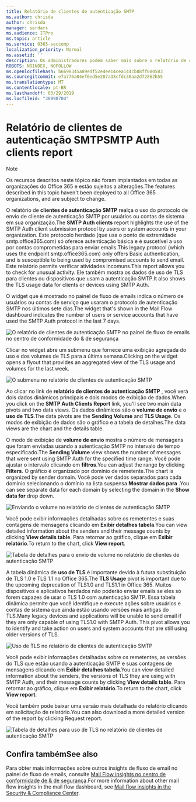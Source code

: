 ```yaml
---
title: Relatório de clientes de autenticação SMTP
ms.author: chrisda
author: chrisda
manager: serdars
ms.audience: ITPro
ms.topic: article
ms.service: O365-seccomp
localization_priority: Normal
ms.assetid: ''
description: Os administradores podem saber mais sobre o relatório de clientes de autenticação SMTP no painel de fluxo de emails no centro de conformidade do & de segurança.
ROBOTS: NOINDEX, NOFOLLOW
ms.openlocfilehash: b6698345a89edf52e4ee14cea144cb88ff080583
ms.sourcegitcommit: e7a776a04ef6ed5e287a33cfdc36aa2d72862b55
ms.translationtype: MT
ms.contentlocale: pt-BR
ms.lasthandoff: 03/29/2019
ms.locfileid: "30998704"
---
```

# <a name="smtp-auth-clients-report"></a><span data-ttu-id="b5f03-103">Relatório de clientes de autenticação SMTP</span><span class="sxs-lookup"><span data-stu-id="b5f03-103">SMTP Auth clients report</span></span>

> [!NOTE]
> <span data-ttu-id="b5f03-104">Os recursos descritos neste tópico não foram implantados em todas as organizações do Office 365 e estão sujeitos a alterações.</span><span class="sxs-lookup"><span data-stu-id="b5f03-104">The features described in this topic haven't been deployed to all Office 365 organizations, and are subject to change.</span></span>

<span data-ttu-id="b5f03-105">O relatório de **clientes de autenticação SMTP** realça o uso do protocolo de envio de cliente de autenticação SMTP por usuários ou contas de sistema em sua organização.</span><span class="sxs-lookup"><span data-stu-id="b5f03-105">The **SMTP Auth clients** report highlights the use of the SMTP Auth client submission protocol by users or system accounts in your organization.</span></span> <span data-ttu-id="b5f03-106">Este protocolo herdado (que usa o ponto de extremidade smtp.office365.com) só oferece autenticação básica e é suscetível a uso por contas comprometidas para enviar emails.</span><span class="sxs-lookup"><span data-stu-id="b5f03-106">This legacy protocol (which uses the endpoint smtp.office365.com) only offers Basic authentication, and is susceptible to being used by compromised accounts to send email.</span></span>  <span data-ttu-id="b5f03-107">Este relatório permite verificar atividades incomuns.</span><span class="sxs-lookup"><span data-stu-id="b5f03-107">This report allows you to check for unusual activity.</span></span> <span data-ttu-id="b5f03-108">Ele também mostra os dados de uso de TLS para clientes ou dispositivos que usam a autenticação SMTP.</span><span class="sxs-lookup"><span data-stu-id="b5f03-108">It also shows the TLS usage data for clients or devices using SMTP Auth.</span></span>

<span data-ttu-id="b5f03-109">O widget que é mostrado no painel de fluxo de emails indica o número de usuários ou contas de serviço que usaram o protocolo de autenticação SMTP nos últimos sete dias.</span><span class="sxs-lookup"><span data-stu-id="b5f03-109">The widget that's shown in the Mail Flow dashboard indicates the number of users or service accounts that have used the SMTP Auth protocol in the last 7 days.</span></span>

![O relatório de clientes de autenticação SMTP no painel de fluxo de emails no centro de conformidade do & de segurança](media/smtp-auth-clients-report-selected.png)

<span data-ttu-id="b5f03-111">Clicar no widget abre um submenu que fornece uma exibição agregada do uso e dos volumes de TLS para a última semana.</span><span class="sxs-lookup"><span data-stu-id="b5f03-111">Clicking on the widget opens a flyout that provides an aggregated view of the TLS usage and volumes for the last week.</span></span>

![O submenu no relatório de clientes de autenticação SMTP](media/smtp-auth-clients-flyout.png)

<span data-ttu-id="b5f03-113">Ao clicar no link de **relatório de clientes de autenticação SMTP** , você verá dois dados dinâmicos principais e dois modos de exibição de dados.</span><span class="sxs-lookup"><span data-stu-id="b5f03-113">When you click on the **SMTP Auth Clients Report** link, you'll see two main data pivots and two data views.</span></span> <span data-ttu-id="b5f03-114">Os dados dinâmicos são o **volume de envio** e o **uso de TLS**.</span><span class="sxs-lookup"><span data-stu-id="b5f03-114">The data pivots are the **Sending Volume** and **TLS Usage**.</span></span> <span data-ttu-id="b5f03-115">Os modos de exibição de dados são o gráfico e a tabela de detalhes.</span><span class="sxs-lookup"><span data-stu-id="b5f03-115">The data views are the chart and the details table.</span></span>

<span data-ttu-id="b5f03-116">O modo de exibição de **volume de envio** mostra o número de mensagens que foram enviadas usando a autenticação SMTP no intervalo de tempo especificado.</span><span class="sxs-lookup"><span data-stu-id="b5f03-116">The **Sending Volume** view shows the number of messages that were sent using SMTP Auth for the specified time range.</span></span> <span data-ttu-id="b5f03-117">Você pode ajustar o intervalo clicando em **filtros**.</span><span class="sxs-lookup"><span data-stu-id="b5f03-117">You can adjust the range by clicking **Filters**.</span></span> <span data-ttu-id="b5f03-118">O gráfico é organizado por domínio de remetente.</span><span class="sxs-lookup"><span data-stu-id="b5f03-118">The chart is organized by sender domain.</span></span> <span data-ttu-id="b5f03-119">Você pode ver dados separados para cada domínio selecionando o domínio na lista suspensa **Mostrar dados para** .</span><span class="sxs-lookup"><span data-stu-id="b5f03-119">You can see separate data for each domain by selecting the domain in the **Show data for** drop down.</span></span>

![Enviando o volume no relatório de clientes de autenticação SMTP](media/smtp-auth-clients-report-sending-volume.png)

<span data-ttu-id="b5f03-121">Você pode exibir informações detalhadas sobre os remetentes e suas contagens de mensagens clicando em **Exibir detalhes tabela**.</span><span class="sxs-lookup"><span data-stu-id="b5f03-121">You can view detailed information about the senders and their message counts by clicking **View details table**.</span></span> <span data-ttu-id="b5f03-122">Para retornar ao gráfico, clique em **Exibir relatório**.</span><span class="sxs-lookup"><span data-stu-id="b5f03-122">To return to the chart, click **View report**.</span></span>

![Tabela de detalhes para o envio de volume no relatório de clientes de autenticação SMTP](media/smtp-auth-clients-report-details-sending-volume.png)

<span data-ttu-id="b5f03-124">A tabela dinâmica de **uso de TLS** é importante devido à futura substituição de TLS 1.0 e TLS 1.1 no Office 365.</span><span class="sxs-lookup"><span data-stu-id="b5f03-124">The **TLS Usage** pivot is important due to the upcoming deprecation of TLS1.0 and TLS1.1 in Office 365.</span></span> <span data-ttu-id="b5f03-125">Muitos dispositivos e aplicativos herdados não poderão enviar emails se eles só forem capazes de usar o TLS 1.0 com autenticação SMTP. Essa tabela dinâmica permite que você identifique e execute ações sobre usuários e contas de sistema que ainda estão usando versões mais antigas do TLS.</span><span class="sxs-lookup"><span data-stu-id="b5f03-125">Many legacy devices and applications will be unable to send email if they are only capable of using TLS1.0 with SMTP Auth. This pivot allows you to identify and take action on users and system accounts that are still using older versions of TLS.</span></span>

![Uso de TLS no relatório de clientes de autenticação SMTP](media/smtp-auth-clients-report-tls-usage.png)

<span data-ttu-id="b5f03-127">Você pode exibir informações detalhadas sobre os remetentes, as versões do TLS que estão usando a autenticação SMTP e suas contagens de mensagens clicando em **Exibir detalhes tabela**.</span><span class="sxs-lookup"><span data-stu-id="b5f03-127">You can view detailed information about the senders, the versions of TLS they are using with SMTP Auth, and their message counts by clicking **View details table**.</span></span> <span data-ttu-id="b5f03-128">Para retornar ao gráfico, clique em **Exibir relatório**.</span><span class="sxs-lookup"><span data-stu-id="b5f03-128">To return to the chart, click **View report**.</span></span>

<span data-ttu-id="b5f03-129">Você também pode baixar uma versão mais detalhada do relatório clicando em solicitação de relatório.</span><span class="sxs-lookup"><span data-stu-id="b5f03-129">You can also download a more detailed version of the report by clicking Request report.</span></span>

![Tabela de detalhes para uso de TLS no relatório de clientes de autenticação SMTP](media/smtp-auth-clients-report-details-tls-usage.png)

## <a name="see-also"></a><span data-ttu-id="b5f03-131">Confira também</span><span class="sxs-lookup"><span data-stu-id="b5f03-131">See also</span></span>

<span data-ttu-id="b5f03-132">Para obter mais informações sobre outros insights de fluxo de email no painel de fluxo de emails, consulte [Mail Flow insights no centro de conformidade de & de segurança](mail-flow-insights-v2.md).</span><span class="sxs-lookup"><span data-stu-id="b5f03-132">For more information about other mail flow insights in the mail flow dashboard, see [Mail flow insights in the Security & Compliance Center](mail-flow-insights-v2.md).</span></span>
